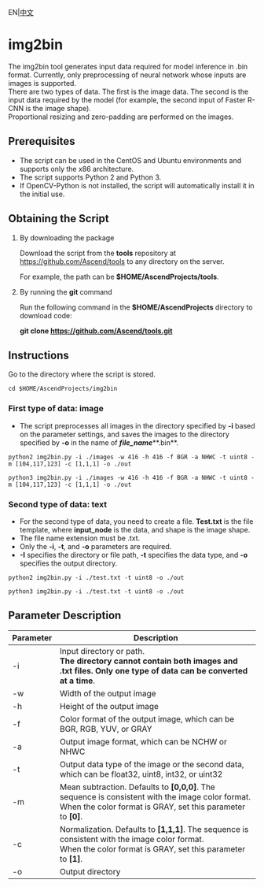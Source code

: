 EN|[中文](Readme_cn.md)

# img2bin

The img2bin tool generates input data required for model inference in .bin format. Currently, only preprocessing of neural network whose inputs are images is supported.   
There are two types of data. The first is the image data. The second is the input data required by the model (for example, the second input of Faster R-CNN is the image shape).   
Proportional resizing and zero-padding are performed on the images.

## Prerequisites

- The script can be used in the CentOS and Ubuntu environments and supports only the x86 architecture.
- The script supports Python 2 and Python 3.
- If OpenCV-Python is not installed, the script will automatically install it in the initial use.

## Obtaining the Script

1. By downloading the package
   
   Download the script from the **tools** repository at https://github.com/Ascend/tools to any directory on the server.
   
   For example, the path can be **$HOME/AscendProjects/tools**.

2. By running the **git** command
   
   Run the following command in the **$HOME/AscendProjects** directory to download code:
   
   **git clone  https://github.com/Ascend/tools.git**

## Instructions

Go to the directory where the script is stored.

```
cd $HOME/AscendProjects/img2bin
```

### First type of data: image

- The script preprocesses all images in the directory specified by **-i** based on the parameter settings, and saves the images to the directory specified by **-o** in the name of ***file_name*****.bin**.

```
python2 img2bin.py -i ./images -w 416 -h 416 -f BGR -a NHWC -t uint8 -m [104,117,123] -c [1,1,1] -o ./out
```

```
python3 img2bin.py -i ./images -w 416 -h 416 -f BGR -a NHWC -t uint8 -m [104,117,123] -c [1,1,1] -o ./out
```

### Second type of data: text

- For the second type of data, you need to create a file. **Test.txt** is the file template, where **input_node** is the data, and shape is the image shape.
- The file name extension must be .txt.
- Only the **-i**, **-t**, and **-o** parameters are required.
- **-I** specifies the directory or file path, **-t** specifies the data type, and **-o** specifies the output directory.

```
python2 img2bin.py -i ./test.txt -t uint8 -o ./out
```

```
python3 img2bin.py -i ./test.txt -t uint8 -o ./out
```

## Parameter Description

| Parameter| Description
|----------|----------
| -i| Input directory or path. <br>**The directory cannot contain both images and .txt files. Only one type of data can be converted at a time**.
| -w| Width of the output image
| -h| Height of the output image
| -f| Color format of the output image, which can be BGR, RGB, YUV, or GRAY
| -a| Output image format, which can be NCHW or NHWC
| -t| Output data type of the image or the second data, which can be float32, uint8, int32, or uint32
| -m| Mean subtraction. Defaults to **[0,0,0]**. The sequence is consistent with the image color format.  <br>When the color format is GRAY, set this parameter to **[0]**.
| -c| Normalization. Defaults to **[1,1,1]**. The sequence is consistent with the image color format.  <br>When the color format is GRAY, set this parameter to **[1]**.
| -o| Output directory

